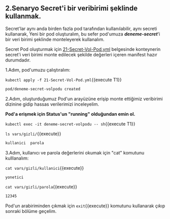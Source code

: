 ## 2.Senaryo Secret'i bir veribirimi şeklinde kullanmak.

Secret'lar aynı anda birden fazla pod tarafından kullanılabilir, aynı secreti kullanarak, Yeni bir pod oluşturalım, bu sefer pod'umuza ***deneme-secret***'i bir veri birimi şeklinde monteleyerek kullanalım.

Secret Pod oluşturmak için  [21-Secret-Vol-Pod.yml](./assets/21-Secret-Vol-Pod.yml) belgesinde konteynerin secret'i veri birimi monte edilecek şekilde değerleri içeren manifest hazır durumdadır.

1.Adım, pod'umuzu çalıştıralım:

`kubectl apply -f 21-Secret-Vol-Pod.yml`{{execute T1}}

```bash
pod/deneme-secret-volpodu created
```

2.Adım, oluşturduğumuz Pod'un arayüzüne erişip monte ettiğimiz veribirimi dizinine gidip hassas verilerimizi inceleyelim.

**Pod'a erişmek için Status'un "running" olduğundan emin ol.**

`kubectl exec -it deneme-secret-volpodu -- sh`{{execute T1}}

`ls vars/gizli/`{{execute}}

```bash
kullanici  parola
```

3.Adım, kullanıcı ve parola değerlerini okumak için "cat" komutunu kulllanalım:

`cat vars/gizli/kullanici`{{execute}}

```bash
yonetici
```

`cat vars/gizli/parola`{{execute}}

```bash
12345
```

Pod'un arabiriminden çıkmak için `exit`{{execute}} komutunu kullanarak çıkıp sonraki bölüme geçelim.
